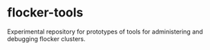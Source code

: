 # flocker-tools

Experimental repository for prototypes of tools for administering and debugging
flocker clusters.
